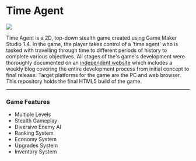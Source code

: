 # Time Agent

<img src="http://gl-studios.weebly.com/uploads/6/1/2/4/61247009/1461845659.png?raw=true"/>

Time Agent is a 2D, top-down stealth game created using Game Maker Studio 1.4. In the game, the player takes control of a 'time agent' who is tasked with travelling through time to different periods of history to complete various objectives. All stages of the's game's development were thoroughly documented on an [independent website](http://gl-studios.weebly.com) which includes a weekly blog covering the entire development process from initial concept to final release. Target platforms for the game are the PC and web browser. This repository holds the final HTML5 build of the game.

***

### Game Features

- Multiple Levels
- Stealth Gameplay
- Diversive Enemy AI
- Ranking System
- Economy System
- Upgrades System
- Inventory System
